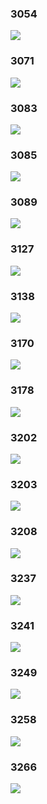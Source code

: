 
### 3054

![](https://img.smyhvae.com/2021-jike-yellow-3054.jpeg)

### 3071

![](https://img.smyhvae.com/2021-jike-yellow-3071.jpeg)

### 3083

![](https://img.smyhvae.com/2021-jike-yellow-3083.jpeg)

### 3085

![](https://img.smyhvae.com/2021-jike-yellow-3085.jpeg)

### 3089

![](https://img.smyhvae.com/2021-jike-yellow-3089.jpeg)

### 3127

![](https://img.smyhvae.com/2021-jike-yellow-3127.jpeg)

### 3138

![](https://img.smyhvae.com/2021-jike-yellow-3138.jpeg)

### 3170

![](https://img.smyhvae.com/2021-jike-yellow-3170.jpeg)

### 3178

![](https://img.smyhvae.com/2021-jike-yellow-3178.jpeg)

### 3202

![](https://img.smyhvae.com/2021-jike-yellow-3202.jpeg)

### 3203

![](https://img.smyhvae.com/2021-jike-yellow-3203.jpeg)

### 3208

![](https://img.smyhvae.com/2021-jike-yellow-3208.jpeg)

### 3237

![](https://img.smyhvae.com/2021-jike-yellow-3237.jpeg)

### 3241

![](https://img.smyhvae.com/2021-jike-yellow-3241.jpeg)

### 3249

![](https://img.smyhvae.com/2021-jike-yellow-3249.jpeg)

### 3258

![](https://img.smyhvae.com/2021-jike-yellow-3258.jpeg)

### 3266

![](https://img.smyhvae.com/2021-jike-yellow-3266.jpeg)